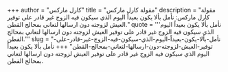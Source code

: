 +++
author = "كارل ماركس"
title = "مقولة كارل ماركس"
description = "مقولة كارل ماركس: نأمل بألا يكون بعيداً اليوم الذي سيكون فيه الزوج غير قادر على توفير العيش لزوجته دون ارسالها لتعاني بمحالج القطن."
quote = '''نأمل بألا يكون بعيداً اليوم الذي سيكون فيه الزوج غير قادر على توفير العيش لزوجته دون ارسالها لتعاني بمحالج القطن.''' 
slug = "نأمل-بألا-يكون-بعيداً-اليوم-الذي-سيكون-فيه-الزوج-غير-قادر-على-توفير-العيش-لزوجته-دون-ارسالها-لتعاني-بمحالج-القطن"
+++
نأمل بألا يكون بعيداً اليوم الذي سيكون فيه الزوج غير قادر على توفير العيش لزوجته دون ارسالها لتعاني بمحالج القطن.
